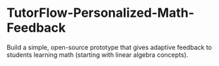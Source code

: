 # TutorFlow-Personalized-Math-Feedback
Build a simple, open-source prototype that gives adaptive feedback to students learning math (starting with linear algebra concepts).
